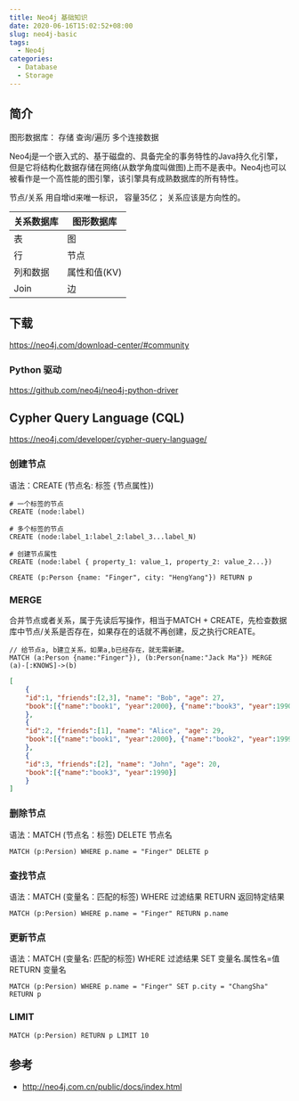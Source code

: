 ```yaml
---
title: Neo4j 基础知识
date: 2020-06-16T15:02:52+08:00
slug: neo4j-basic
tags:
  - Neo4j
categories:
  - Database
  - Storage
---
```


## 简介

图形数据库： 存储 查询/遍历 多个连接数据

Neo4j是一个嵌入式的、基于磁盘的、具备完全的事务特性的Java持久化引擎，但是它将结构化数据存储在网络(从数学角度叫做图)上而不是表中。Neo4j也可以被看作是一个高性能的图引擎，该引擎具有成熟数据库的所有特性。

节点/关系 用自增id来唯一标识， 容量35亿； 关系应该是方向性的。

| 关系数据库 | 图形数据库   |
| ---------- | ------------ |
| 表         | 图           |
| 行         | 节点         |
| 列和数据   | 属性和值(KV) |
| Join       | 边           |

## 下载

https://neo4j.com/download-center/#community

### Python 驱动

https://github.com/neo4j/neo4j-python-driver

## Cypher Query Language (CQL)

https://neo4j.com/developer/cypher-query-language/

### 创建节点

语法：CREATE (节点名: 标签 {节点属性})

```cypher
# 一个标签的节点
CREATE (node:label)

# 多个标签的节点
CREATE (node:label_1:label_2:label_3...label_N)

# 创建节点属性
CREATE (node:label { property_1: value_1, property_2: value_2...})

CREATE (p:Person {name: "Finger", city: "HengYang"}) RETURN p

```

### MERGE

合并节点或者关系，属于先读后写操作，相当于MATCH + CREATE，先检查数据库中节点/关系是否存在，如果存在的话就不再创建，反之执行CREATE。

```cypher
// 给节点a, b建立关系，如果a,b已经存在，就无需新建。 
MATCH (a:Person {name:"Finger"}), (b:Person{name:"Jack Ma"}) MERGE (a)-[:KNOWS]->(b)
```

```json
[
    {
    "id":1, "friends":[2,3], "name": "Bob", "age": 27,
    "book":[{"name":"book1", "year":2000}, {"name":"book3", "year":1990}]
    },
    {
    "id":2, "friends":[1], "name": "Alice", "age": 29,
    "book":[{"name":"book1", "year":2000}, {"name":"book2", "year":1999}]
    },
    {
    "id":3, "friends":[2], "name": "John", "age": 20,
    "book":[{"name":"book3", "year":1990}]
    }
]
```

### 删除节点

语法：MATCH (节点名：标签) DELETE 节点名

```cypher
MATCH (p:Persion) WHERE p.name = "Finger" DELETE p
```

### 查找节点

语法：MATCH (变量名：匹配的标签) WHERE 过滤结果 RETURN 返回特定结果

```cypher
MATCH (p:Persion) WHERE p.name = "Finger" RETURN p.name
```

### 更新节点

语法：MATCH (变量名: 匹配的标签) WHERE 过滤结果 SET 变量名.属性名=值 RETURN 变量名

```cypher
MATCH (p:Persion) WHERE p.name = "Finger" SET p.city = "ChangSha" RETURN p
```

### LIMIT

```cypher
MATCH (p:Persion) RETURN p LIMIT 10
```

## 参考

- http://neo4j.com.cn/public/docs/index.html

<!--more-->
